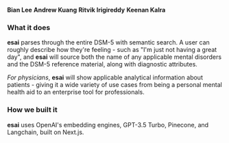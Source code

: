 **Bian Lee**
**Andrew Kuang**
**Ritvik Irigireddy**
**Keenan Kalra**


### What it does
**esai** parses through the entire DSM-5 with semantic search. A user can roughly describe how they're feeling - such as "I'm just not having a great day", and **esai** will source both the name of any applicable mental disorders and the DSM-5 reference material, along with diagnostic attributes.

*For physicians*, **esai** will show applicable analytical information about patients - giving it a wide variety of use cases from being a personal mental health aid to an enterprise tool for professionals.

### How we built it

**esai** uses OpenAI's embedding engines, GPT-3.5 Turbo, Pinecone, and Langchain, built on Next.js.
